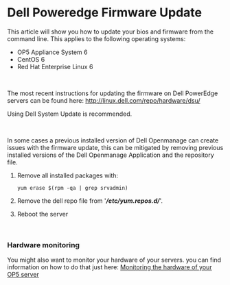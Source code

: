 # Dell Poweredge Firmware Update

This article will show you how to update your bios and firmware from the command line. This applies to the following operating systems: 

-   OP5 Appliance System 6
-   CentOS 6
-   Red Hat Enterprise Linux 6

 

The most recent instructions for updating the firmware on Dell PowerEdge servers can be found here: <http://linux.dell.com/repo/hardware/dsu/>

Using Dell System Update is recommended.

 

In some cases a previous installed version of Dell Openmanage can create issues with the firmware update, this can be mitigated by removing previous installed versions of the Dell Openmanage Application and the repository file.

1.  Remove all installed packages with:

        yum erase $(rpm -qa | grep srvadmin)

2.  Remove the dell repo file from '***/etc/yum.repos.d/***'.
3.  Reboot the server

 

### Hardware monitoring

You might also want to monitor your hardware of your servers. you can find information on how to do that just here: [Monitoring the hardware of your OP5 server](Monitoring_the_hardware_of_your_op5_server)

